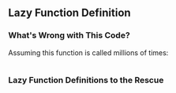 ## Lazy Function Definition

### What's Wrong with This  Code?

Assuming this function is called millions of times:

~~~ {.javascript insert="../../src/examples/js/lazydef.js" token="slow"}
~~~

### Lazy Function Definitions to the Rescue

~~~ {.javascript insert="../../src/examples/js/lazydef.js" token="fixed"}
~~~
